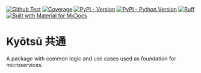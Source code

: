 [![Github Test](https://github.com/four-velocity/kyotsu/workflows/Test/badge.svg?event=push&branch=master&style=flat-square)]()
[![Coverage](https://coverage-badge.samuelcolvin.workers.dev/four-velocity/kyotsu.svg?style=flat-square)]()
[![PyPI - Version](https://img.shields.io/pypi/v/kyotsu)](https://pypi.org/project/kyotsu/)
[![PyPI - Python Version](https://img.shields.io/pypi/pyversions/kyotsu)](https://pypi.org/project/kyotsu/)
[![Ruff](https://img.shields.io/endpoint?url=https://raw.githubusercontent.com/astral-sh/ruff/main/assets/badge/v2.json)](https://github.com/astral-sh/ruff)
[![Built with Material for MkDocs](https://img.shields.io/badge/Material_for_MkDocs-526CFE?logo=MaterialForMkDocs&logoColor=white)](https://squidfunk.github.io/mkdocs-material/)

# Kyōtsū 共通
A package with common logic and use cases used as foundation for microservices.
